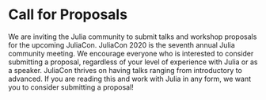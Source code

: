 # Call for Proposals

We are inviting the Julia community to submit talks and workshop proposals for the upcoming JuliaCon.
JuliaCon 2020 is the seventh annual Julia community meeting.
We encourage everyone who is interested to consider submitting a proposal, regardless of your level of experience with Julia or as a speaker.
JuliaCon thrives on having talks ranging from introductory to advanced.
If you are reading this and work with Julia in any form, we want you to consider submitting a proposal!
